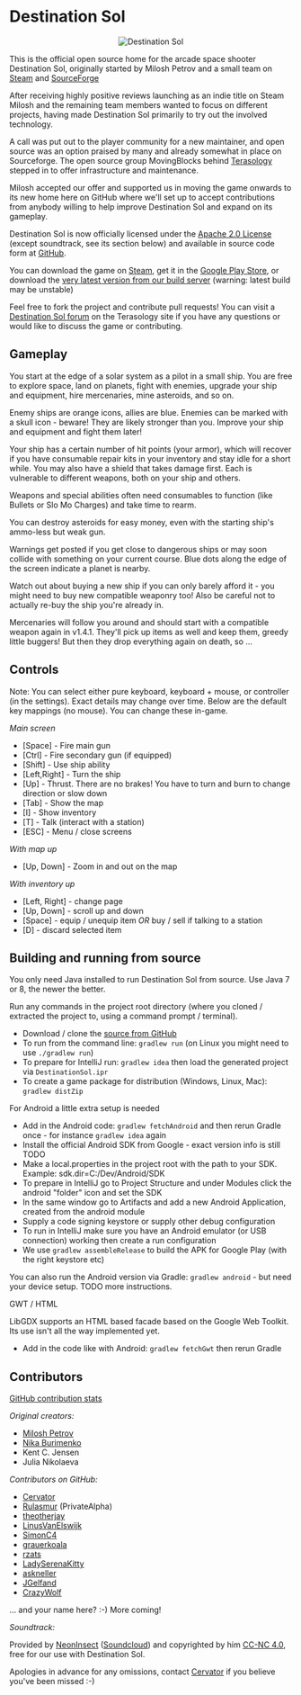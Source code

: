 Destination Sol
==========

<p align="center"><img src="/main/imgSrcs/ui/title.png" alt="Destination Sol"/></p>

This is the official open source home for the arcade space shooter Destination Sol, originally started by Milosh Petrov and a small team on [Steam](http://store.steampowered.com/app/342980/) and [SourceForge](http://sourceforge.net/projects/destinationsol)

After receiving highly positive reviews launching as an indie title on Steam Milosh and the remaining team members wanted to focus on different projects, having made Destination Sol primarily to try out the involved technology.

A call was put out to the player community for a new maintainer, and open source was an option praised by many and already somewhat in place on Sourceforge. The open source group MovingBlocks behind [Terasology](http://terasology.org) stepped in to offer infrastructure and maintenance.

Milosh accepted our offer and supported us in moving the game onwards to its new home here on GitHub where we'll set up to accept contributions from anybody willing to help improve Destination Sol and expand on its gameplay.

Destination Sol is now officially licensed under the [Apache 2.0 License](http://www.apache.org/licenses/LICENSE-2.0.html) (except soundtrack, see its section below) and available in source code form at [GitHub](https://github.com/MovingBlocks/DestinationSol).

You can download the game on [Steam](http://store.steampowered.com/app/342980/), get it in the [Google Play Store](https://play.google.com/store/apps/details?id=com.miloshpetrov.sol2.android&hl=en), or download the [very latest version from our build server](http://jenkins.terasology.org/job/DestinationSol/lastSuccessfulBuild/artifact/desktop/build/distributions/DestinationSol.zip) (warning: latest build may be unstable)
 
Feel free to fork the project and contribute pull requests! You can visit a [Destination Sol forum](http://forum.terasology.org/forum/destination-sol.57/) on the Terasology site if you have any questions or would like to discuss the game or contributing.

Gameplay
--------

You start at the edge of a solar system as a pilot in a small ship. You are free to explore space, land on planets, fight with enemies, upgrade your ship and equipment, hire mercenaries, mine asteroids, and so on.

Enemy ships are orange icons, allies are blue. Enemies can be marked with a skull icon - beware! They are likely stronger than you. Improve your ship and equipment and fight them later!
 
Your ship has a certain number of hit points (your armor), which will recover if you have consumable repair kits in your inventory and stay idle for a short while. You may also have a shield that takes damage first. Each is vulnerable to different weapons, both on your ship and others.

Weapons and special abilities often need consumables to function (like Bullets or Slo Mo Charges) and take time to rearm.

You can destroy asteroids for easy money, even with the starting ship's ammo-less but weak gun.

Warnings get posted if you get close to dangerous ships or may soon collide with something on your current course. Blue dots along the edge of the screen indicate a planet is nearby.

Watch out about buying a new ship if you can only barely afford it - you might need to buy new compatible weaponry too! Also be careful not to actually re-buy the ship you're already in.

Mercenaries will follow you around and should start with a compatible weapon again in v1.4.1. They'll pick up items as well and keep them, greedy little buggers! But then they drop everything again on death, so ...

Controls
--------

Note: You can select either pure keyboard, keyboard + mouse, or controller (in the settings). Exact details may change over time. Below are the default key mappings (no mouse). You can change these in-game.

*Main screen*

* [Space] - Fire main gun
* [Ctrl] - Fire secondary gun (if equipped)
* [Shift] - Use ship ability
* [Left,Right] - Turn the ship
* [Up] - Thrust. There are no brakes! You have to turn and burn to change direction or slow down 
* [Tab] - Show the map
* [I] - Show inventory
* [T] - Talk (interact with a station)
* [ESC] - Menu / close screens

*With map up*

* [Up, Down] - Zoom in and out on the map

*With inventory up*

* [Left, Right] - change page
* [Up, Down] - scroll up and down
* [Space] - equip / unequip item *OR* buy / sell if talking to a station
* [D] - discard selected item


Building and running from source
--------

You only need Java installed to run Destination Sol from source. Use Java 7 or 8, the newer the better.

Run any commands in the project root directory (where you cloned / extracted the project to, using a command prompt / terminal).

* Download / clone the [source from GitHub](https://github.com/MovingBlocks/DestinationSol)
* To run from the command line: `gradlew run` (on Linux you might need to use `./gradlew run`)
* To prepare for IntelliJ run: `gradlew idea` then load the generated project via `DestinationSol.ipr`
* To create a game package for distribution (Windows, Linux, Mac): `gradlew distZip`

For Android a little extra setup is needed

* Add in the Android code: `gradlew fetchAndroid` and then rerun Gradle once - for instance `gradlew idea` again
* Install the official Android SDK from Google - exact version info is still TODO
* Make a local.properties in the project root with the path to your SDK. Example: sdk.dir=C\:/Dev/Android/SDK
* To prepare in IntelliJ go to Project Structure and under Modules click the android "folder" icon and set the SDK
* In the same window go to Artifacts and add a new Android Application, created from the android module
* Supply a code signing keystore or supply other debug configuration
* To run in IntelliJ make sure you have an Android emulator (or USB connection) working then create a run configuration
* We use `gradlew assembleRelease` to build the APK for Google Play (with the right keystore etc)

You can also run the Android version via Gradle: `gradlew android` - but need your device setup. TODO more instructions.

GWT / HTML

LibGDX supports an HTML based facade based on the Google Web Toolkit. Its use isn't all the way implemented yet.

* Add in the code like with Android: `gradlew fetchGwt` then rerun Gradle

Contributors
------------
[GitHub contribution stats](https://github.com/MovingBlocks/DestinationSol/graphs/contributors)

*Original creators:*

* [Milosh Petrov](https://github.com/miloshpetrov)
* [Nika Burimenko](https://github.com/NoiseDoll)
* Kent C. Jensen
* Julia Nikolaeva 

*Contributors on GitHub:* 

* [Cervator](https://github.com/Cervator)
* [Rulasmur](https://github.com/Rulasmur) (PrivateAlpha)
* [theotherjay](https://github.com/theotherjay)
* [LinusVanElswijk](https://github.com/LinusVanElswijk)
* [SimonC4](https://github.com/SimonC4)
* [grauerkoala](https://github.com/grauerkoala)
* [rzats](https://github.com/rzats)
* [LadySerenaKitty](https://github.com/LadySerenaKitty)
* [askneller](https://github.com/askneller)
* [JGelfand](https://github.com/JGelfand)
* [CrazyWolf](https://github.com/Crazywolf)

... and your name here? :-) More coming!

*Soundtrack:*

Provided by [NeonInsect](https://github.com/NeonInsect) ([Soundcloud](https://soundcloud.com/neon-insect)) and copyrighted by him [CC-NC 4.0](https://creativecommons.org/licenses/by-nc/4.0/), free for our use with Destination Sol.

Apologies in advance for any omissions, contact [Cervator](http://forum.terasology.org/members/cervator.2/) if you believe you've been missed :-)
